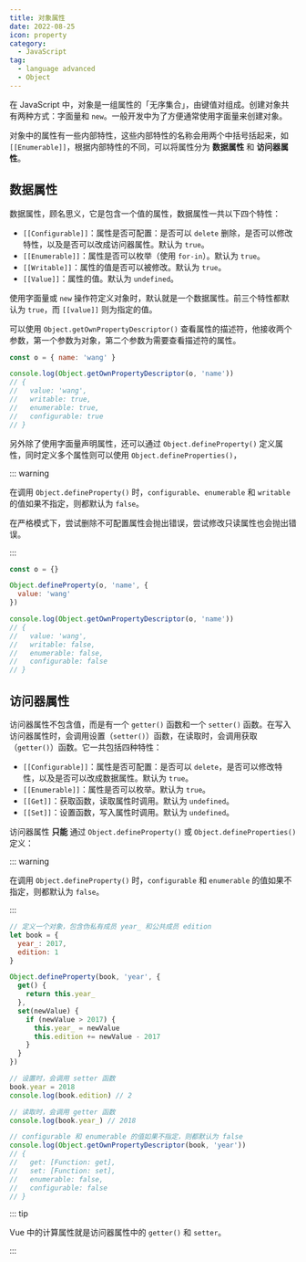 ```yaml
---
title: 对象属性
date: 2022-08-25
icon: property
category:
  - JavaScript
tag:
  - language advanced
  - Object
---
```


在 JavaScript 中，对象是一组属性的「无序集合」，由键值对组成。创建对象共有两种方式：字面量和 `new`。一般开发中为了方便通常使用字面量来创建对象。

对象中的属性有一些内部特性，这些内部特性的名称会用两个中括号括起来，如 `[[Enumerable]]`，根据内部特性的不同，可以将属性分为 **数据属性** 和 **访问器属性**。

## 数据属性

数据属性，顾名思义，它是包含一个值的属性，数据属性一共以下四个特性：

- `[[Configurable]]`：属性是否可配置：是否可以 `delete` 删除，是否可以修改特性，以及是否可以改成访问器属性。默认为 `true`。
- `[[Enumerable]]`：属性是否可以枚举（使用 `for-in`）。默认为 `true`。
- `[[Writable]]`：属性的值是否可以被修改。默认为 `true`。
- `[[Value]]`：属性的值。默认为 `undefined`。

使用字面量或 `new` 操作符定义对象时，默认就是一个数据属性。前三个特性都默认为 `true`，而 `[[value]]` 则为指定的值。

可以使用 `Object.getOwnPropertyDescriptor()` 查看属性的描述符，他接收两个参数，第一个参数为对象，第二个参数为需要查看描述符的属性。

```js
const o = { name: 'wang' }

console.log(Object.getOwnPropertyDescriptor(o, 'name'))
// {
//   value: 'wang',
//   writable: true,
//   enumerable: true,
//   configurable: true
// }
```

另外除了使用字面量声明属性，还可以通过 `Object.defineProperty()` 定义属性，同时定义多个属性则可以使用 `Object.defineProperties()`，

::: warning

在调用 `Object.defineProperty()` 时，`configurable`、`enumerable` 和 `writable` 的值如果不指定，则都默认为 `false`。

在严格模式下，尝试删除不可配置属性会抛出错误，尝试修改只读属性也会抛出错误。

:::

```js
const o = {}

Object.defineProperty(o, 'name', {
  value: 'wang'
})

console.log(Object.getOwnPropertyDescriptor(o, 'name'))
// {
//   value: 'wang',
//   writable: false,
//   enumerable: false,
//   configurable: false
// }
```

## 访问器属性

访问器属性不包含值，而是有一个 `getter()` 函数和一个 `setter()` 函数。在写入访问器属性时，会调用设置（`setter()`）函数，在读取时，会调用获取（`getter()`）函数。它一共包括四种特性：

- `[[Configurable]]`：属性是否可配置：是否可以 `delete`，是否可以修改特性，以及是否可以改成数据属性。默认为 `true`。
- `[[Enumerable]]`：属性是否可以枚举。默认为 `true`。
- `[[Get]]`：获取函数，读取属性时调用。默认为 `undefined`。
- `[[Set]]`：设置函数，写入属性时调用。默认为 `undefined`。

访问器属性 **只能** 通过 `Object.defineProperty()` 或 `Object.defineProperties()` 定义：

::: warning

在调用 `Object.defineProperty()` 时，`configurable` 和 `enumerable` 的值如果不指定，则都默认为 `false`。

:::

```js
// 定义一个对象，包含伪私有成员 year_ 和公共成员 edition
let book = {
  year_: 2017,
  edition: 1
}

Object.defineProperty(book, 'year', {
  get() {
    return this.year_
  },
  set(newValue) {
    if (newValue > 2017) {
      this.year_ = newValue
      this.edition += newValue - 2017
    }
  }
})

// 设置时，会调用 setter 函数
book.year = 2018
console.log(book.edition) // 2

// 读取时，会调用 getter 函数
console.log(book.year_) // 2018

// configurable 和 enumerable 的值如果不指定，则都默认为 false
console.log(Object.getOwnPropertyDescriptor(book, 'year'))
// {
//   get: [Function: get],
//   set: [Function: set],
//   enumerable: false,
//   configurable: false
// }
```

::: tip

Vue 中的计算属性就是访问器属性中的 `getter()` 和 `setter`。

:::
